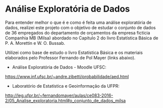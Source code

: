 # Análise Exploratória de Dados

Para entender melhor o que é e como é feita uma análise exploratória de dados, realizei este projeto com o objetivo de estudar o conjunto de dados de 36 empregados do departamento de orçamentos da empresa fictícia Companhia MB (Milsa) abordado no Capítulo 2 do livro Estatística Básica de P. A. Morettin e W. O. Bussab.

Utilizei como base de estudo o livro Estatística Básica e os materiais elaborados pelo Professor Fernando de Pol Mayer (links abaixo).

- Análise Exploratória de Dados - Moodle UFSC:

https://www.inf.ufsc.br/~andre.zibetti/probabilidade/aed.html

- Laboratório de Estatística e Geoinformação da UFPR:

http://leg.ufpr.br/~fernandomayer/aulas/ce083-2016-2/05_Analise_exploratoria.html#o_conjunto_de_dados_milsa


